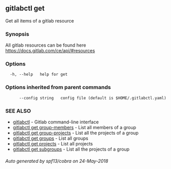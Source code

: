 ## gitlabctl get

Get all items of a gitlab resource

### Synopsis

All gitlab resources can be found here https://docs.gitlab.com/ce/api/#resources

### Options

```
  -h, --help   help for get
```

### Options inherited from parent commands

```
      --config string   config file (default is $HOME/.gitlabctl.yaml)
```

### SEE ALSO

* [gitlabctl](gitlabctl.md)	 - Gitlab command-line interface
* [gitlabctl get group-members](gitlabctl_get_group-members.md)	 - List all members of a group
* [gitlabctl get group-projects](gitlabctl_get_group-projects.md)	 - List all the projects of a group
* [gitlabctl get groups](gitlabctl_get_groups.md)	 - List all groups
* [gitlabctl get projects](gitlabctl_get_projects.md)	 - List all projects
* [gitlabctl get subgroups](gitlabctl_get_subgroups.md)	 - List all the projects of a group

###### Auto generated by spf13/cobra on 24-May-2018
